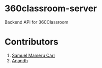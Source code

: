 # 360classroom-server
Backend API for 360Classroom

# Contributors
1. [Samuel Mameru Carr](https://github.com/mameru-carr)
2. [Anandh](https://github.com/M-Anandh)
